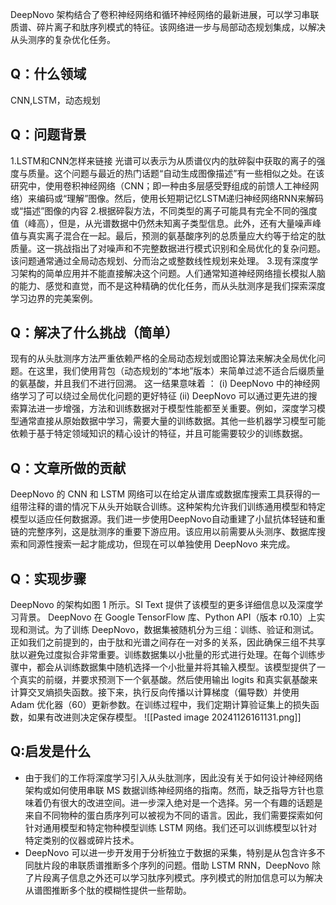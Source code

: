 DeepNovo 架构结合了卷积神经网络和循环神经网络的最新进展，可以学习串联质谱、碎片离子和肽序列模式的特征。该网络进一步与局部动态规划集成，以解决从头测序的复杂优化任务。
## Q：什么领域
CNN,LSTM，动态规划
## Q：问题背景
1.LSTM和CNN怎样来链接
光谱可以表示为从质谱仪内的肽碎裂中获取的离子的强度与质量。这个问题与最近的热门话题“自动生成图像描述”有一些相似之处。在该研究中，使用卷积神经网络（CNN；即一种由多层感受野组成的前馈人工神经网络）来编码或“理解”图像。然后，使用长短期记忆LSTM递归神经网络RNN来解码或“描述”图像的内容
2.根据碎裂方法，不同类型的离子可能具有完全不同的强度值（峰高），但是，从光谱数据中仍然未知离子类型信息。此外，还有大量噪声峰值与真实离子混合在一起。最后，预测的氨基酸序列的总质量应大约等于给定的肽质量。这一挑战指出了对噪声和不完整数据进行模式识别和全局优化的复杂问题。该问题通常通过全局动态规划、分而治之或整数线性规划来处理。
3.现有深度学习架构的简单应用并不能直接解决这个问题。人们通常知道神经网络擅长模拟人脑的能力、感觉和直觉，而不是这种精确的优化任务，而从头肽测序是我们探索深度学习边界的完美案例。
## Q：解决了什么挑战（简单）
现有的从头肽测序方法严重依赖严格的全局动态规划或图论算法来解决全局优化问题。在这里，我们使用背包（动态规划的“本地”版本）来简单过滤不适合后缀质量的氨基酸，并且我们不进行回溯。
这一结果意味着 ：
(i) DeepNovo 中的神经网络学习了可以绕过全局优化问题的更好特征
(ii) DeepNovo 可以通过更先进的搜索算法进一步增强，方法和训练数据对于模型性能都至关重要。例如，深度学习模型通常直接从原始数据中学习，需要大量的训练数据。其他一些机器学习模型可能依赖于基于特定领域知识的精心设计的特征，并且可能需要较少的训练数据。

## Q：文章所做的贡献
DeepNovo 的 CNN 和 LSTM 网络可以在给定从谱库或数据库搜索工具获得的一组带注释的谱的情况下从头开始联合训练。这种架构允许我们训练通用模型和特定模型以适应任何数据源。我们进一步使用DeepNovo自动重建了小鼠抗体轻链和重链的完整序列，这是肽测序的重要下游应用。该应用以前需要从头测序、数据库搜索和同源性搜索一起才能成功，但现在可以单独使用 DeepNovo 来完成。
## Q：实现步骤
DeepNovo 的架构如图 1 所示。SI Text 提供了该模型的更多详细信息以及深度学习背景。 DeepNovo 在 Google TensorFlow 库、Python API（版本 r0.10）上实现和测试。为了训练 DeepNovo，数据集被随机分为三组：训练、验证和测试。正如我们之前提到的，由于肽和光谱之间存在一对多的关系，因此确保三组不共享肽以避免过度拟合非常重要。训练数据集以小批量的形式进行处理。在每个训练步骤中，都会从训练数据集中随机选择一个小批量并将其输入模型。该模型提供了一个真实的前缀，并要求预测下一个氨基酸。然后使用输出 logits 和真实氨基酸来计算交叉熵损失函数。接下来，执行反向传播以计算梯度（偏导数）并使用 Adam 优化器（60）更新参数。在训练过程中，我们定期计算验证集上的损失函数，如果有改进则决定保存模型。
![[Pasted image 20241126161131.png]]
## Q:启发是什么
- 由于我们的工作将深度学习引入从头肽测序，因此没有关于如何设计神经网络架构或如何使用串联 MS 数据训练神经网络的指南。然而，缺乏指导方针也意味着仍有很大的改进空间。进一步深入绝对是一个选择。另一个有趣的话题是来自不同物种的蛋白质序列可以被视为不同的语言。因此，我们需要探索如何针对通用模型和特定物种模型训练 LSTM 网络。我们还可以训练模型以针对特定类别的仪器或碎片技术。
- DeepNovo 可以进一步开发用于分析独立于数据的采集，特别是从包含许多不同肽片段的串联质谱推断多个序列的问题。借助 LSTM RNN，DeepNovo 除了片段离子信息之外还可以学习肽序列模式。序列模式的附加信息可以为解决从谱图推断多个肽的模糊性提供一些帮助。